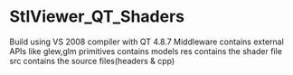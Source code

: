 # StlViewer_QT_Shaders
Build using VS 2008 compiler with QT 4.8.7
Middleware contains external APIs like glew,glm
primitives contains models
res contains the shader file
src contains the source files(headers & cpp)